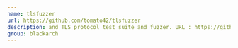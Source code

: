 ```yaml
---
name: tlsfuzzer
url: https://github.com/tomato42/tlsfuzzer
description: and TLS protocol test suite and fuzzer. URL : https://github.com/tomato42/tlsfuzzer Groups : blackarch blackarch-crypto blackarch-fuzzer
group: blackarch
---
```

